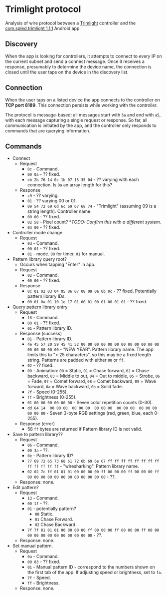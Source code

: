 # Trimlight protocol

Analysis of wire protocol between a [Trimlight](https://trimlight.com)
controller and the
[com.spled.trimlight 1.1.1](https://play.google.com/store/apps/details?id=com.spled.trimlight) Android app.

## Discovery

When the app is looking for controllers, it attempts to connect to every IP
on the current subnet and send a connect message. Once it receives a response,
presumably to determine the device name, the connection is closed until the user
taps on the device in the discovery list.

## Connection
When the user taps on a listed device the app connects to the controller on
**TCP port 8189**. This connection persists while working with the controller.

The protocol is message-based: all messages start with `5a` and end with `a5`,
with each message capturing a single request or response. So far, all
communication is initiated by the app, and the controller only responds to
commands that are querying information.

## Commands

* Connect
    * Request
        * `0c` - Command.
        * `00 0a` - ?? fixed.
        * `eb 2b 76 14 0c 1b 07 15 35 04` - ?? varying with each connection.
          Is `0a` an array length for this?
    * Response
        * `c9` - ?? varying.
        * `01` - ?? varying 00 or 01.
        * `09 54 72 69 6d 6c 69 67 68 74` - "Trimlight" (assuming 09 is a string length).
          Controller name.
        * `00 00` - ?? fixed.
        * `02 58` - Pixel count? **TODO: Confirm this with a different system.*
        * `03 00` - ?? fixed.
* Controller mode change
    * Request
        * `0d` - Command.
        * `00 01` - ?? fixed.
        * `01` - mode. `00` for timer, `01` for manual.
* Pattern library query root?
    * Occurs when tapping "Enter" in app.
    * Request
        * `02` - Command.
        * `00 00` - ?? fixed.
    * Response
        * `0c 01 02 03 04 05 06 07 08 09 0a 0b 0c` - ?? fixed. Potentially pattern library IDs.
        * `00 01 0a 01 10 1e 17 01 00 01 00 01 00 01 01` - ?? fixed.
* Query pattern library entry
    * Request
        * `16` - Command.
        * `00 01` - ?? fixed.
        * `01` - Pattern library ID.
    * Response (success)
        * `01` - Pattern library ID.
        * `4e 45 57 20 59 45 41 52 00 00 00 00 00 00 00 00 00 00 00 00 00 00 00 00 00` -
          "NEW YEAR". Pattern library name. The app limits this to "< 25 characters",
          so this may be a fixed length string. Patterns are padded with either `00`
          or `ff`.
        * `02` - ?? fixed.
        * `00` - Animation: `00` = Static, `01` = Chase forward, `02` = Chase
          backward, `03` = Middle to out, `04` = Out to middle, `05` = Strobe, `06` =
          Fade, `07` = Comet forward, `08` = Comet backward, `09` = Wave forward,
          `0a` = Wave backward, `0b` = Solid fade.
        * `7f` - Speed (0-255).
        * `ff` - Brightness (0-255).
        * `01 00 00 00 00 00 00` - Seven color repetition counts (0-30).
        * `dd 64 14  00 00 00  00 00 00  00 00 00  00 00 00  00 00 00  00 00 00` - Seven
          3-byte RGB settings (red, green, blue, each 0-255).
    * Response (error)
        * 58 `ff` bytes are returned if Pattern library ID is not valid.
* Save to pattern library??
    * Request
        * `06` - Command.
        * `00 3a` - ??.
        * `0e` - Pattern library ID?
        * `77 69 72 65 73 68 61 72 6b 69 6e 67 ff ff ff ff ff ff ff ff ff ff ff ff ff` -
          "wiresharking". Pattern library name.
        * `02 02 7c ff 01 01 01 00 00 00 00 ff 00 00 00 ff 00 00 00 ff 00 00 00 00 00 00 00 00 00 00 00 00` - ??.
    * Response: none.
* Edit pattern?
    * Request
        * `13` - Command.
        * `00 1f` - ??.
        * `01` - potentially pattern?
            * `00` Static.
            * `01` Chase Forward.
            * `02` Chase Backward.
        * `7f 7f 01 01 01 00 00 00 00 ff 00 00 00 ff 00 00 00 ff 00 00 00 00 00 00 00 00 00 00 00 00` - ??.
    * Response: none.        
* Set manual pattern.
    * Request
        * `0a` - Command.
        * `00 03` - ?? fixed.
        * `01` - Manual pattern ID - correspond to the numbers shown on the
          first tab of the app. If adjusting speed or brightness, set to `fa`.
        * `7f` - Speed.
        * `ff` - Brightness.
    * Response: none.
